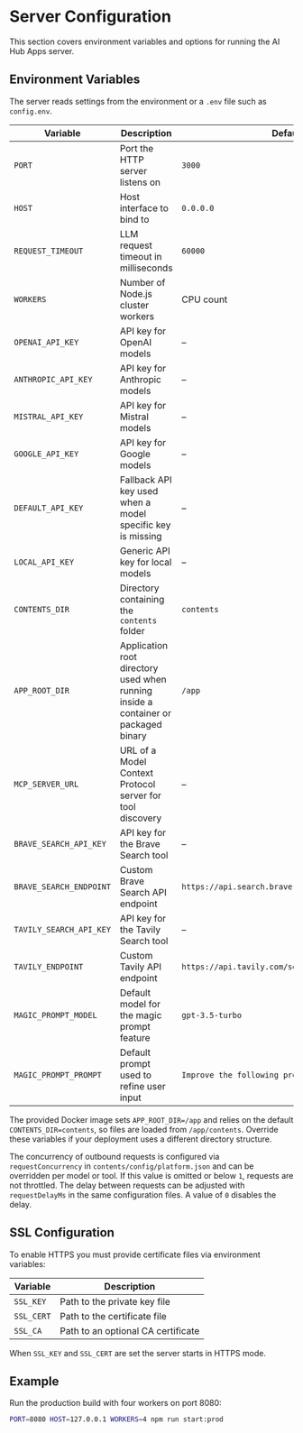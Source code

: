 # Server Configuration

This section covers environment variables and options for running the AI Hub Apps server.

## Environment Variables

The server reads settings from the environment or a `.env` file such as `config.env`.

| Variable | Description | Default |
|----------|-------------|---------|
| `PORT` | Port the HTTP server listens on | `3000` |
| `HOST` | Host interface to bind to | `0.0.0.0` |
| `REQUEST_TIMEOUT` | LLM request timeout in milliseconds | `60000` |
| `WORKERS` | Number of Node.js cluster workers | CPU count |
| `OPENAI_API_KEY` | API key for OpenAI models | – |
| `ANTHROPIC_API_KEY` | API key for Anthropic models | – |
| `MISTRAL_API_KEY` | API key for Mistral models | – |
| `GOOGLE_API_KEY` | API key for Google models | – |
| `DEFAULT_API_KEY` | Fallback API key used when a model specific key is missing | – |
| `LOCAL_API_KEY` | Generic API key for local models | – |
| `CONTENTS_DIR` | Directory containing the `contents` folder | `contents` |
| `APP_ROOT_DIR` | Application root directory used when running inside a container or packaged binary | `/app` |
| `MCP_SERVER_URL` | URL of a Model Context Protocol server for tool discovery | – |
| `BRAVE_SEARCH_API_KEY` | API key for the Brave Search tool | – |
| `BRAVE_SEARCH_ENDPOINT` | Custom Brave Search API endpoint | `https://api.search.brave.com/res/v1/web/search` |
| `TAVILY_SEARCH_API_KEY` | API key for the Tavily Search tool | – |
| `TAVILY_ENDPOINT` | Custom Tavily API endpoint | `https://api.tavily.com/search` |
| `MAGIC_PROMPT_MODEL` | Default model for the magic prompt feature | `gpt-3.5-turbo` |
| `MAGIC_PROMPT_PROMPT` | Default prompt used to refine user input | `Improve the following prompt.` |

The provided Docker image sets `APP_ROOT_DIR=/app` and relies on the default
`CONTENTS_DIR=contents`, so files are loaded from `/app/contents`. Override these
variables if your deployment uses a different directory structure.

The concurrency of outbound requests is configured via `requestConcurrency` in `contents/config/platform.json` and can be overridden per model or tool. If this value is omitted or below `1`, requests are not throttled.
The delay between requests can be adjusted with `requestDelayMs` in the same configuration files. A value of `0` disables the delay.

## SSL Configuration

To enable HTTPS you must provide certificate files via environment variables:

| Variable | Description |
|----------|-------------|
| `SSL_KEY` | Path to the private key file |
| `SSL_CERT` | Path to the certificate file |
| `SSL_CA` | Path to an optional CA certificate |

When `SSL_KEY` and `SSL_CERT` are set the server starts in HTTPS mode.

## Example

Run the production build with four workers on port 8080:

```bash
PORT=8080 HOST=127.0.0.1 WORKERS=4 npm run start:prod
```
